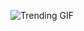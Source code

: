 ![Trending GIF](https://media4.giphy.com/media/M0LSVgFzV8x86iQonb/giphy.gif?cid=8bb21772z3m1redi2mkwgt6g9t4p5jftuwl88gq5rxzz0roc&ep=v1_gifs_search&rid=giphy.gif&ct=g)
